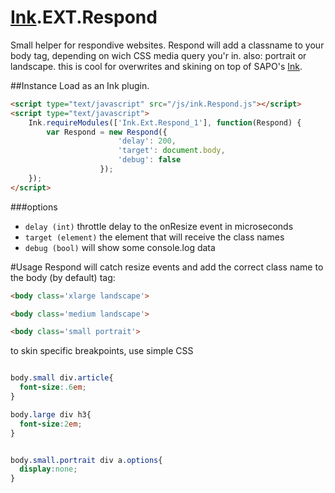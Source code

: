 [Ink](https://github.com/sapo/ink).EXT.Respond
===========

Small helper for respondive websites. Respond will add a classname to your body tag, depending on wich CSS media query you'r in. also: portrait or landscape. this is cool for overwrites and skining on top of SAPO's [Ink](https://github.com/sapo/ink).



##Instance
Load as an Ink plugin.
```html
<script type="text/javascript" src="/js/ink.Respond.js"></script>
<script type="text/javascript">
    Ink.requireModules(['Ink.Ext.Respond_1'], function(Respond) {
        var Respond = new Respond({
                        'delay': 200,
                        'target': document.body,
                        'debug': false
                    });
    });
</script>
```


###options
- `delay (int)` throttle delay to the onResize event in microseconds
- `target (element)` the element that will receive the class names
- `debug (bool)` will show some console.log data
 

#Usage
Respond will catch resize events and add the correct class name to the body (by default) tag:

```html 
<body class='xlarge landscape'>

<body class='medium landscape'>

<body class='small portrait'>
```

to skin specific breakpoints, use simple CSS

```css

body.small div.article{
  font-size:.6em;
}

body.large div h3{
  font-size:2em;
}


body.small.portrait div a.options{
  display:none;
}

```
